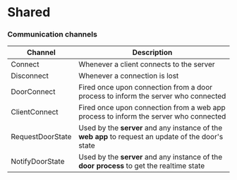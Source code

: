 # Shared

### Communication channels

| Channel          | Description                                                                                         |
| ---------------- | --------------------------------------------------------------------------------------------------- |
| Connect          | Whenever a client connects to the server                                                            |
| Disconnect       | Whenever a connection is lost                                                                       |
| DoorConnect      | Fired once upon connection from a door process to inform the server who connected                   |
| ClientConnect    | Fired once upon connection from a web app process to inform the server who connected                |
| RequestDoorState | Used by the **server** and any instance of the **web app** to request an update of the door's state |
| NotifyDoorState  | Used by the **server** and any instance of the **door process** to get the realtime state           |
